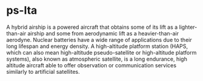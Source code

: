 # ps-lta

A hybrid airship is a powered aircraft that obtains some of its lift as a lighter-than-air airship and some from aerodynamic lift as a heavier-than-air aerodyne. Nuclear batteries have a wide range of applications due to their long lifespan and energy density. A high-altitude platform station (HAPS, which can also mean high-altitude pseudo-satellite or high-altitude platform systems), also known as atmospheric satellite, is a long endurance, high altitude aircraft able to offer observation or communication services similarly to artificial satellites.
